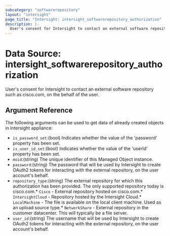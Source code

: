 ```yaml
---
subcategory: "softwarerepository"
layout: "intersight"
page_title: "Intersight: intersight_softwarerepository_authorization"
description: |-
  User's consent for Intersight to contact an external software repository such as cisco.com, on the behalf of the user.
---
```


# Data Source: intersight_softwarerepository_authorization
User's consent for Intersight to contact an external software repository such as cisco.com, on the behalf of the user.
## Argument Reference
The following arguments can be used to get data of already created objects in Intersight appliance:
* `is_password_set`:(bool) Indicates whether the value of the 'password' property has been set. 
* `is_user_id_set`:(bool) Indicates whether the value of the 'userId' property has been set. 
* `moid`:(string) The unique identifier of this Managed Object instance. 
* `password`:(string) The password that will be used by Intersight to create OAuth2 tokens for interacting with the external repository, on the user account's behalf. 
* `repository_type`:(string) The external repository for which this authorization has been provided. The only supported repository today is cisco.com.* `Cisco` - External repository hosted on cisco.com.* `IntersightCloud` - Repository hosted by the Intersight Cloud.* `LocalMachine` - The file is available on the local client machine. Used as an upload source type.* `NetworkShare` - External repository in the customer datacenter. This will typically be a file server. 
* `user_id`:(string) The username that will be used by Intersight to create OAuth2 tokens for interacting with the external repository, on the user account's behalf. 
